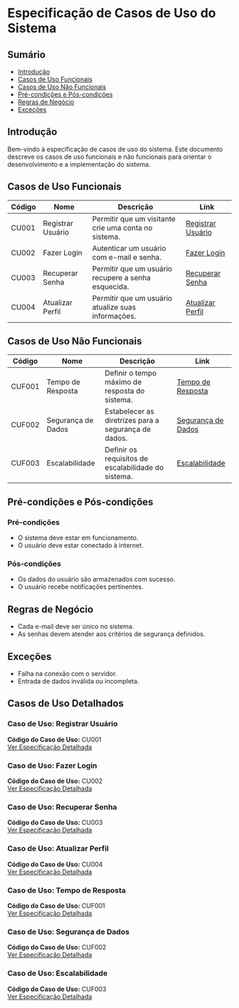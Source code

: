 # Especificação de Casos de Uso do Sistema

## Sumário
- [Introdução](#introdução)
- [Casos de Uso Funcionais](#casos-de-uso-funcionais)
- [Casos de Uso Não Funcionais](#casos-de-uso-não-funcionais)
- [Pré-condições e Pós-condições](#pré-condições-e-pós-condições)
- [Regras de Negócio](#regras-de-negócio)
- [Exceções](#exceções)

## Introdução
Bem-vindo à especificação de casos de uso do sistema. Este documento descreve os casos de uso funcionais e não funcionais para orientar o desenvolvimento e a implementação do sistema.

## Casos de Uso Funcionais
| Código  | Nome                    | Descrição                                                | Link                                         |
|---------|-------------------------|----------------------------------------------------------|----------------------------------------------|
| CU001   | Registrar Usuário       | Permitir que um visitante crie uma conta no sistema.     | [Registrar Usuário](#caso-de-uso-registrar-usuário) |
| CU002   | Fazer Login             | Autenticar um usuário com e-mail e senha.                | [Fazer Login](#caso-de-uso-fazer-login)      |
| CU003   | Recuperar Senha         | Permitir que um usuário recupere a senha esquecida.      | [Recuperar Senha](#caso-de-uso-recuperar-senha) |
| CU004   | Atualizar Perfil        | Permitir que um usuário atualize suas informações.       | [Atualizar Perfil](#caso-de-uso-atualizar-perfil) |

## Casos de Uso Não Funcionais
| Código  | Nome                    | Descrição                                                | Link                                         |
|---------|-------------------------|----------------------------------------------------------|----------------------------------------------|
| CUF001  | Tempo de Resposta       | Definir o tempo máximo de resposta do sistema.           | [Tempo de Resposta](#caso-de-uso-tempo-de-resposta) |
| CUF002  | Segurança de Dados      | Estabelecer as diretrizes para a segurança de dados.     | [Segurança de Dados](#caso-de-uso-segurança-de-dados) |
| CUF003  | Escalabilidade          | Definir os requisitos de escalabilidade do sistema.      | [Escalabilidade](#caso-de-uso-escalabilidade) |

## Pré-condições e Pós-condições
### Pré-condições
- O sistema deve estar em funcionamento.
- O usuário deve estar conectado à internet.

### Pós-condições
- Os dados do usuário são armazenados com sucesso.
- O usuário recebe notificações pertinentes.

## Regras de Negócio
- Cada e-mail deve ser único no sistema.
- As senhas devem atender aos critérios de segurança definidos.

## Exceções
- Falha na conexão com o servidor.
- Entrada de dados inválida ou incompleta.

## Casos de Uso Detalhados

### Caso de Uso: Registrar Usuário
**Código do Caso de Uso:** CU001  
[Ver Especificação Detalhada](#registrar-usuário)

### Caso de Uso: Fazer Login
**Código do Caso de Uso:** CU002  
[Ver Especificação Detalhada](#fazer-login)

### Caso de Uso: Recuperar Senha
**Código do Caso de Uso:** CU003  
[Ver Especificação Detalhada](#recuperar-senha)

### Caso de Uso: Atualizar Perfil
**Código do Caso de Uso:** CU004  
[Ver Especificação Detalhada](#atualizar-perfil)

### Caso de Uso: Tempo de Resposta
**Código do Caso de Uso:** CUF001  
[Ver Especificação Detalhada](#tempo-de-resposta)

### Caso de Uso: Segurança de Dados
**Código do Caso de Uso:** CUF002  
[Ver Especificação Detalhada](#segurança-de-dados)

### Caso de Uso: Escalabilidade
**Código do Caso de Uso:** CUF003  
[Ver Especificação Detalhada](#escalabilidade)
